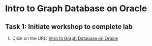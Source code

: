 # Intro to Graph Database on Oracle

## Task 1: Initiate workshop to complete lab

1. Click on the URL:
    <a href="https://apexapps.oracle.com/pls/apex/r/dbpm/livelabs/run-workshop?p210_wid=770&p210_wec=&session=101787845541565">Intro to Graph Database on Oracle</a>